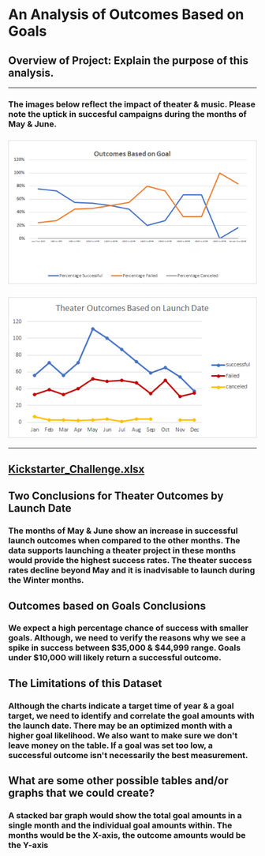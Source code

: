 # An Analysis of Outcomes Based on Goals
## Overview of Project: Explain the purpose of this analysis.
---
### The images below reflect the impact of theater & music. Please note the uptick in succesful campaigns during the months of May & June. 
### ![Outcomes_vs_Goals](https://github.com/ScottyMacCVC/kickstarter-analysis/blob/CHALLENGE-01/resources/Outcomes_vs_Goals.png)
### ![Theater_Outcomes_vs_Launch](https://github.com/ScottyMacCVC/kickstarter-analysis/blob/CHALLENGE-01/resources/Theater_Outcomes_vs_Launch.png) 
---
[Kickstarter_Challenge.xlsx](https://github.com/ScottyMacCVC/kickstarter-analysis/blob/CHALLENGE-01/Kickstarter_Challenge.xlsx)
---
## Two Conclusions for Theater Outcomes by Launch Date
### The months of May & June show an increase in successful launch outcomes when compared to the other months. The data supports launching a theater project in these months would provide the highest success rates. The theater success rates decline beyond May and it is inadvisable to launch during the Winter months. 
## Outcomes based on Goals Conclusions 
### We expect a high percentage chance of success with smaller goals. Although, we need to verify the reasons why we see a spike in success between $35,000 & $44,999 range. Goals under $10,000 will likely return a successful outcome.
## The Limitations of this Dataset
### Although the charts indicate a target time of year & a goal target, we need to identify and correlate the goal amounts with the launch date. There may be an optimized month with a higher goal likelihood. We also want to make sure we don't leave money on the table. If a goal was set too low, a successful outcome isn't necessarily the best measurement. 
## What are some other possible tables and/or graphs that we could create?
### A stacked bar graph would show the total goal amounts in a single month and the individual goal amounts within. The months would be the X-axis, the outcome amounts would be the Y-axis
